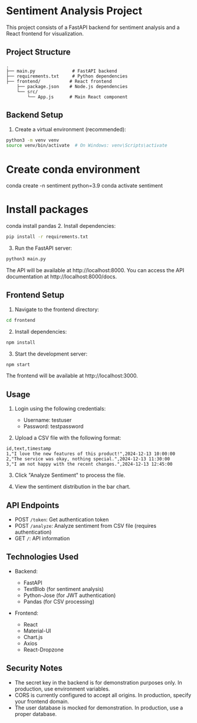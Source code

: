 # Sentiment Analysis Project

This project consists of a FastAPI backend for sentiment analysis and a React frontend for visualization.

## Project Structure

```
.
├── main.py              # FastAPI backend
├── requirements.txt     # Python dependencies
├── frontend/           # React frontend
    ├── package.json    # Node.js dependencies
    └── src/
        └── App.js      # Main React component
```

## Backend Setup

1. Create a virtual environment (recommended):

```bash
python3 -m venv venv
source venv/bin/activate  # On Windows: venv\Scripts\activate
```

# Create conda environment

conda create -n sentiment python=3.9
conda activate sentiment

# Install packages

conda install pandas 2. Install dependencies:

```bash
pip install -r requirements.txt
```

3. Run the FastAPI server:

```bash
python3 main.py
```

The API will be available at http://localhost:8000. You can access the API documentation at http://localhost:8000/docs.

## Frontend Setup

1. Navigate to the frontend directory:

```bash
cd frontend
```

2. Install dependencies:

```bash
npm install
```

3. Start the development server:

```bash
npm start
```

The frontend will be available at http://localhost:3000.

## Usage

1. Login using the following credentials:

   -  Username: testuser
   -  Password: testpassword

2. Upload a CSV file with the following format:

```csv
id,text,timestamp
1,"I love the new features of this product!",2024-12-13 10:00:00
2,"The service was okay, nothing special.",2024-12-13 11:30:00
3,"I am not happy with the recent changes.",2024-12-13 12:45:00
```

3. Click "Analyze Sentiment" to process the file.

4. View the sentiment distribution in the bar chart.

## API Endpoints

-  POST `/token`: Get authentication token
-  POST `/analyze`: Analyze sentiment from CSV file (requires authentication)
-  GET `/`: API information

## Technologies Used

-  Backend:

   -  FastAPI
   -  TextBlob (for sentiment analysis)
   -  Python-Jose (for JWT authentication)
   -  Pandas (for CSV processing)

-  Frontend:
   -  React
   -  Material-UI
   -  Chart.js
   -  Axios
   -  React-Dropzone

## Security Notes

-  The secret key in the backend is for demonstration purposes only. In production, use environment variables.
-  CORS is currently configured to accept all origins. In production, specify your frontend domain.
-  The user database is mocked for demonstration. In production, use a proper database.
